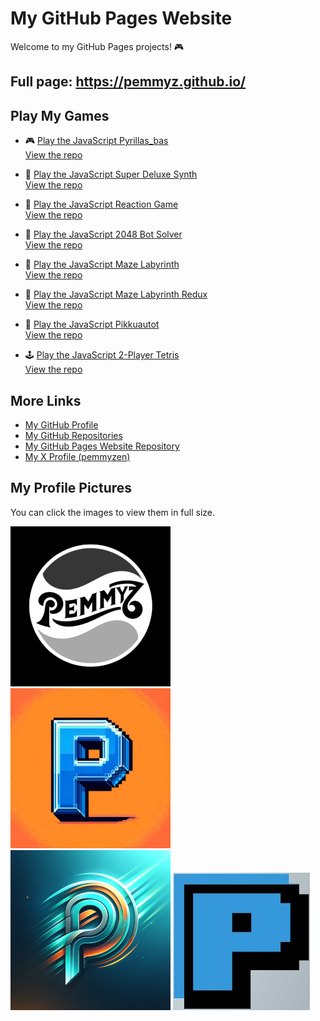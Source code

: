 

# My GitHub Pages Website

Welcome to my GitHub Pages projects! 🎮

## Full page: https://pemmyz.github.io/

## Play My Games

- 🎮 [Play the JavaScript Pyrillas_bas](https://pemmyz.github.io/js_pyrillas_bas/)  
  [View the repo](https://github.com/pemmyz/js_pyrillas_bas)

- 🎹 [Play the JavaScript Super Deluxe Synth](https://pemmyz.github.io/js_keyboardsynth/)  
  [View the repo](https://github.com/pemmyz/js_keyboardsynth)

- 🎯 [Play the JavaScript Reaction Game](https://pemmyz.github.io/js_reactiongame/js_reactiongame.html)  
  [View the repo](https://github.com/pemmyz/js_reactiongame)

- 🔢 [Play the JavaScript 2048 Bot Solver](https://pemmyz.github.io/js_2048_bot_solver/)  
  [View the repo](https://github.com/pemmyz/js_2048_bot_solver)

- 🧩 [Play the JavaScript Maze Labyrinth](https://pemmyz.github.io/js_mazelabyrinth/js_mazelabyrinth.html)  
  [View the repo](https://github.com/pemmyz/js_mazelabyrinth)

- 🧩 [Play the JavaScript Maze Labyrinth Redux](https://pemmyz.github.io/js_mazelabyrinth_redux/)  
  [View the repo](https://github.com/pemmyz/js_mazelabyrinth_redux)

- 🚗 [Play the JavaScript Pikkuautot](https://pemmyz.github.io/js_pikkuautot/)  
  [View the repo](https://github.com/pemmyz/js_pikkuautot)

- 🕹️ [Play the JavaScript 2-Player Tetris](https://pemmyz.github.io/js_2player_tetris/)  
  [View the repo](https://github.com/pemmyz/js_2player_tetris)

## More Links

- [My GitHub Profile](https://github.com/pemmyz)  
- [My GitHub Repositories](https://github.com/pemmyz?tab=repositories)  
- [My GitHub Pages Website Repository](https://github.com/pemmyz/pemmyz.github.io)  
- [My X Profile (pemmyzen)](https://x.com/pemmyzen)

## My Profile Pictures

You can click the images to view them in full size.

[![Picture 1](images/thumbs/image1-thumb.png)](images/image1.png)
[![Picture 2](images/thumbs/image2-thumb.png)](images/image2.png)  
[![Picture 3](images/thumbs/image3-thumb.png)](images/image3.png)
[![Picture 4](images/image4.jpg)](images/image4.jpg)
